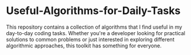 # Useful-Algorithms-for-Daily-Tasks
This repository contains a collection of algorithms that I find useful in my day-to-day coding tasks. Whether you're a developer looking for practical solutions to common problems or just interested in exploring different algorithmic approaches, this toolkit has something for everyone.
